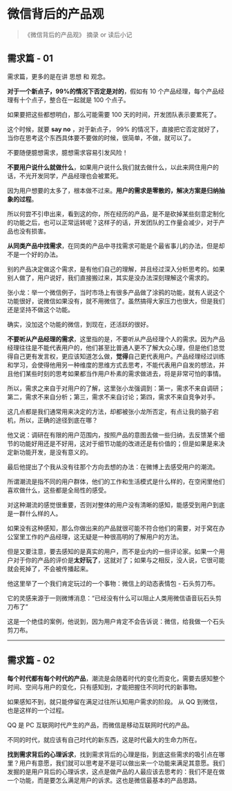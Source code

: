 # 微信背后的产品观
> 《微信背后的产品观》 摘录 or 读后小记

## 需求篇 - 01

需求篇，更多的是在讲 思想 和 观念。

**对于一个新点子，99%的情况下否定是对的**，假如有 10 个产品经理，每个产品经理有十个点子，整合在一起就是 100 个点子。

如果要把这些都想明白，那么可能需要 100 天的时间，开发团队表示要累死了。

这个时候，就要 **say no** ，对于新点子， 99% 的情况下，直接把它否定就好了，当你在思考这个东西具体要不要做的时候，很简单，不做，就可以了。

不要随便臆想需求，臆想需求容易引发风险！

**不要用户说什么就做什么**，如果用户说什么我们就去做什么，以此来网住用户的话，不光开发同学，产品经理也会被累死。

因为用户想要的太多了，根本做不过来。**用户的需求是零散的，解决方案是归纳抽象的过程**。

所以何尝不引申出来，看到这的你，所在经历的产品，是不是砍掉某些刻意定制化的功能之后，也可以正常运转呢？这样子的话，开发团队的工作量会减少，对于产品也没有损害。

**从同类产品中找需求**，在同类的产品中寻找需求可能是个最省事儿的办法，但是却不是一个好的办法。

别的产品决定做这个需求，是有他们自己的理解，并且经过深入分析思考的。如果别人做了，用户说好，我们直接搬过来，其实是没办法深刻理解这个需求的。

张小龙：举一个微信例子，当时市场上有很多产品做了涂鸦的功能，就有人说这个功能很好，说微信如果没有，就不用微信了。虽然搞得大家压力也很大，但是我们还是坚持不做这个功能。

确实，没加这个功能的微信，到现在，还活跃的很好。

**不要听从产品经理的需求**，这里指的是，不要听从产品经理个人的需求。因为产品经理往往是不能代表用户的，他们甚至比普通人更不了解大众心理，但是他们总觉得自己更有发言权，更应该知道怎么做，**觉得**自己更代表用户。产品经理经过训练和学习，会使得他用另一种维度的思维方式去思考，不能代表用户自发的想法，并且他们某些时刻的思考如果都当作用户朴素的需求做进去，将是非常可怕的事情。

所以，需求之来自于对用户的了解，这里张小龙强调到：第一，需求不来自调研；第二，需求不来自分析；第三，需求不来自讨论；第四，需求不来自竞争对手。

这几点都是我们通常用来决定的方法，却都被张小龙所否定，有点让我的脑子宕机，所以，正确的途径到底在哪？

他又说：调研在有限的用户范围内，按照产品的意图去做一些归纳，去反馈某个细节的功能好用还是不好用，这对于细节功能的改进还是有价值的；但是如果是来决定新功能开发，是没有意义的。

最后他提出了个我从没有往那个方向去想的办法：在微博上去感受用户的潮流。

所谓潮流是指不同的用户群体，他们的工作和生活模式是什么样的，在空闲里他们喜欢做什么，这些都是全局性的感受。

对这种潮流的感觉很重要，否则对整体的用户没有清晰的感知，能感受到用户到底是一群什么样的人。

如果没有这种感知，那么你做出来的产品就很可能不符合他们的需要，对于窝在办公室里工作的产品经理，这无疑是一种很高明的了解用户的方法。

但是又要注意，要去感知的是真实的用户，而不是业内的一些评论家。如果一个用户对于你的产品的评价是**太好玩了**，这就对了；如果与之相反，没人说，它很可能就会死掉了，不会被传播起来。

他这里举了一个我们肯定玩过的一个事物：微信上的动态表情包 - 石头剪刀布。

它的灵感来源于一则微博消息：“已经没有什么可以阻止人类用微信语音玩石头剪刀布了”

这是一个绝佳的案例，他说到，因为用户肯定不会告诉说：微信，给我做一个石头剪刀布。

---

## 需求篇 - 02

**每个时代都有每个时代的产品**，潮流是会随着时代的变化而变化，需要去感知整个时间、空间与用户的变化，只有感知到，才能把握住不同时代的新事物。

如果感知不到，就只能停留在满足过往所认知用户需求的阶段。 从 QQ 到微信，也是这样的一个过程。

QQ 是 PC 互联网时代产生的产品，而微信是移动互联网时代的产品。

不同的时代，就应该有自己时代的新东西，这是时代最大的生命力所在。

**找到需求背后的心理诉求**，找到需求背后的心理是指，到底这些需求的吸引点在哪里？用户有意愿，我们就可以思考是不是可以做出来一个功能来满足其意愿。我们发掘的是用户背后的心理诉求，这点是做产品的人最应该去思考的：我们不是在做一个功能，而是要怎么满足用户的诉求。这也是微信最基本的产品思路。